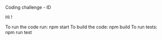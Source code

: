 Coding challenge - ID

Hi !

To run the code run: npm start
To build the code: npm build
To run tests: npm run test
